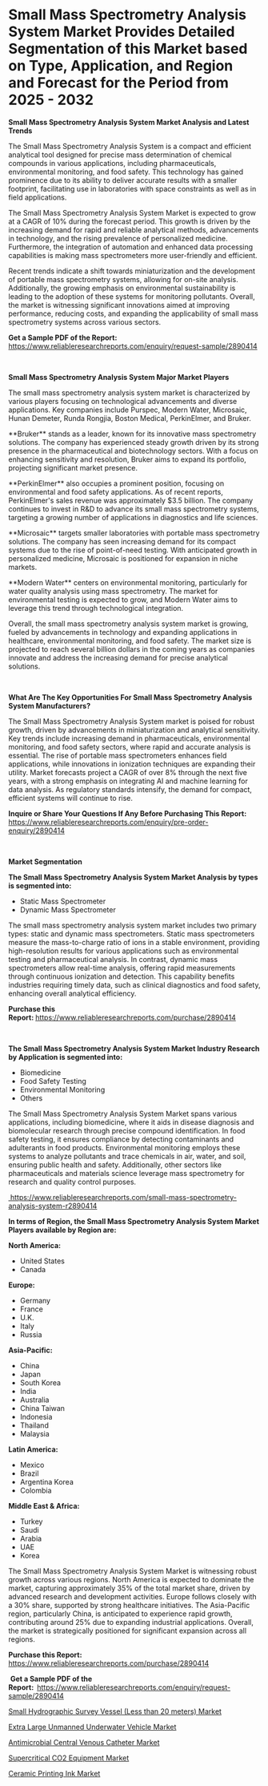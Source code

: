 <p><h1>Small Mass Spectrometry Analysis System Market Provides Detailed Segmentation of this Market based on Type, Application, and Region and Forecast for the Period from 2025 - 2032</h1></p><p><strong>Small Mass Spectrometry Analysis System Market Analysis and Latest Trends</strong></p>
<p><p>The Small Mass Spectrometry Analysis System is a compact and efficient analytical tool designed for precise mass determination of chemical compounds in various applications, including pharmaceuticals, environmental monitoring, and food safety. This technology has gained prominence due to its ability to deliver accurate results with a smaller footprint, facilitating use in laboratories with space constraints as well as in field applications.</p><p>The Small Mass Spectrometry Analysis System Market is expected to grow at a CAGR of 10% during the forecast period. This growth is driven by the increasing demand for rapid and reliable analytical methods, advancements in technology, and the rising prevalence of personalized medicine. Furthermore, the integration of automation and enhanced data processing capabilities is making mass spectrometers more user-friendly and efficient.</p><p>Recent trends indicate a shift towards miniaturization and the development of portable mass spectrometry systems, allowing for on-site analysis. Additionally, the growing emphasis on environmental sustainability is leading to the adoption of these systems for monitoring pollutants. Overall, the market is witnessing significant innovations aimed at improving performance, reducing costs, and expanding the applicability of small mass spectrometry systems across various sectors.</p></p>
<p><strong>Get a Sample PDF of the Report:&nbsp;</strong> <a href="https://www.reliableresearchreports.com/enquiry/request-sample/2890414?utm_campaign=32&utm_medium=2&utm_source=Github&utm_content=ia&utm_term=14032025&utm_id=small-mass-spectrometry-analysis-system">https://www.reliableresearchreports.com/enquiry/request-sample/2890414</a></p>
<p>&nbsp;</p>
<p><strong>Small Mass Spectrometry Analysis System Major Market Players</strong></p>
<p><p>The small mass spectrometry analysis system market is characterized by various players focusing on technological advancements and diverse applications. Key companies include Purspec, Modern Water, Microsaic, Hunan Demeter, Runda Rongjia, Boston Medical, PerkinElmer, and Bruker.</p><p>**Bruker** stands as a leader, known for its innovative mass spectrometry solutions. The company has experienced steady growth driven by its strong presence in the pharmaceutical and biotechnology sectors. With a focus on enhancing sensitivity and resolution, Bruker aims to expand its portfolio, projecting significant market presence.</p><p>**PerkinElmer** also occupies a prominent position, focusing on environmental and food safety applications. As of recent reports, PerkinElmer's sales revenue was approximately $3.5 billion. The company continues to invest in R&D to advance its small mass spectrometry systems, targeting a growing number of applications in diagnostics and life sciences.</p><p>**Microsaic** targets smaller laboratories with portable mass spectrometry solutions. The company has seen increasing demand for its compact systems due to the rise of point-of-need testing. With anticipated growth in personalized medicine, Microsaic is positioned for expansion in niche markets.</p><p>**Modern Water** centers on environmental monitoring, particularly for water quality analysis using mass spectrometry. The market for environmental testing is expected to grow, and Modern Water aims to leverage this trend through technological integration.</p><p>Overall, the small mass spectrometry analysis system market is growing, fueled by advancements in technology and expanding applications in healthcare, environmental monitoring, and food safety. The market size is projected to reach several billion dollars in the coming years as companies innovate and address the increasing demand for precise analytical solutions.</p></p>
<p>&nbsp;</p>
<p><strong>What Are The Key Opportunities For Small Mass Spectrometry Analysis System Manufacturers?</strong></p>
<p><p>The Small Mass Spectrometry Analysis System market is poised for robust growth, driven by advancements in miniaturization and analytical sensitivity. Key trends include increasing demand in pharmaceuticals, environmental monitoring, and food safety sectors, where rapid and accurate analysis is essential. The rise of portable mass spectrometers enhances field applications, while innovations in ionization techniques are expanding their utility. Market forecasts project a CAGR of over 8% through the next five years, with a strong emphasis on integrating AI and machine learning for data analysis. As regulatory standards intensify, the demand for compact, efficient systems will continue to rise.</p></p>
<p><strong>Inquire or Share Your Questions If Any Before Purchasing This Report:</strong> <a href="https://www.reliableresearchreports.com/enquiry/pre-order-enquiry/2890414?utm_campaign=32&utm_medium=2&utm_source=Github&utm_content=ia&utm_term=14032025&utm_id=small-mass-spectrometry-analysis-system">https://www.reliableresearchreports.com/enquiry/pre-order-enquiry/2890414</a></p>
<p>&nbsp;</p>
<p><strong>Market Segmentation</strong></p>
<p><strong>The Small Mass Spectrometry Analysis System Market Analysis by types is segmented into:</strong></p>
<p><ul><li> Static Mass Spectrometer</li><li>Dynamic Mass Spectrometer </li></ul></p>
<p><p>The small mass spectrometry analysis system market includes two primary types: static and dynamic mass spectrometers. Static mass spectrometers measure the mass-to-charge ratio of ions in a stable environment, providing high-resolution results for various applications such as environmental testing and pharmaceutical analysis. In contrast, dynamic mass spectrometers allow real-time analysis, offering rapid measurements through continuous ionization and detection. This capability benefits industries requiring timely data, such as clinical diagnostics and food safety, enhancing overall analytical efficiency.</p></p>
<p><strong>Purchase this Report:&nbsp;</strong><a href="https://www.reliableresearchreports.com/purchase/2890414?utm_campaign=32&utm_medium=2&utm_source=Github&utm_content=ia&utm_term=14032025&utm_id=small-mass-spectrometry-analysis-system">https://www.reliableresearchreports.com/purchase/2890414</a></p>
<p>&nbsp;</p>
<p><strong>The Small Mass Spectrometry Analysis System Market Industry Research by Application is segmented into:</strong></p>
<p><ul><li> Biomedicine</li><li>Food Safety Testing</li><li>Environmental Monitoring</li><li>Others </li></ul></p>
<p><p>The Small Mass Spectrometry Analysis System Market spans various applications, including biomedicine, where it aids in disease diagnosis and biomolecular research through precise compound identification. In food safety testing, it ensures compliance by detecting contaminants and adulterants in food products. Environmental monitoring employs these systems to analyze pollutants and trace chemicals in air, water, and soil, ensuring public health and safety. Additionally, other sectors like pharmaceuticals and materials science leverage mass spectrometry for research and quality control purposes.</p></p>
<p><a href="https://www.reliableresearchreports.com/small-mass-spectrometry-analysis-system-r2890414?utm_campaign=32&utm_medium=2&utm_source=Github&utm_content=ia&utm_term=14032025&utm_id=small-mass-spectrometry-analysis-system">&nbsp;https://www.reliableresearchreports.com/small-mass-spectrometry-analysis-system-r2890414</a></p>
<p><strong>In terms of Region, the Small Mass Spectrometry Analysis System Market Players available by Region are:</strong></p>
<p>
    <p> <strong> North America: </strong>
        <ul>
            <li>United States</li>
            <li>Canada</li>
        </ul>
        </p> 
    <p> <strong> Europe: </strong>
        <ul>
            <li>Germany</li>
            <li>France</li>
            <li>U.K.</li>
            <li>Italy</li>
            <li>Russia</li>
        </ul>
        </p> 
    <p> <strong> Asia-Pacific: </strong>
        <ul>
            <li>China</li>
            <li>Japan</li>
            <li>South Korea</li>
            <li>India</li>
            <li>Australia</li>
            <li>China Taiwan</li>
            <li>Indonesia</li>
            <li>Thailand</li>
            <li>Malaysia</li>
        </ul>
        </p> 
    <p> <strong> Latin America: </strong>
        <ul>
            <li>Mexico</li>
            <li>Brazil</li>
            <li>Argentina Korea</li>
            <li>Colombia</li>
        </ul>
        </p> 
    <p> <strong> Middle East & Africa: </strong>
        <ul>
            <li>Turkey</li>
            <li>Saudi</li>
            <li>Arabia</li>
            <li>UAE</li>
            <li>Korea</li>
        </ul>
    </p>
    </p>
<p><p>The Small Mass Spectrometry Analysis System Market is witnessing robust growth across various regions. North America is expected to dominate the market, capturing approximately 35% of the total market share, driven by advanced research and development activities. Europe follows closely with a 30% share, supported by strong healthcare initiatives. The Asia-Pacific region, particularly China, is anticipated to experience rapid growth, contributing around 25% due to expanding industrial applications. Overall, the market is strategically positioned for significant expansion across all regions.</p></p>
<p><strong>Purchase this Report: </strong><a href="https://www.reliableresearchreports.com/purchase/2890414?utm_campaign=32&utm_medium=2&utm_source=Github&utm_content=ia&utm_term=14032025&utm_id=small-mass-spectrometry-analysis-system">https://www.reliableresearchreports.com/purchase/2890414</a></p>
<p>&nbsp;<strong>Get a Sample PDF of the Report:&nbsp;&nbsp;</strong><a href="https://www.reliableresearchreports.com/enquiry/request-sample/2890414?utm_campaign=32&utm_medium=2&utm_source=Github&utm_content=ia&utm_term=14032025&utm_id=small-mass-spectrometry-analysis-system">https://www.reliableresearchreports.com/enquiry/request-sample/2890414</a></p>
<p><strong></strong></p>
<p><p><a href="https://github.com/boccalyver5k/Market-Research-Report-List-1/blob/main/small-hydrographic-survey-vessel-less-than-20-meters-market.md?utm_campaign=32&utm_medium=2&utm_source=Github&utm_content=ia&utm_term=14032025&utm_id=small-mass-spectrometry-analysis-system">Small Hydrographic Survey Vessel (Less than 20 meters) Market</a></p><p><a href="https://github.com/kirstejuvet/Market-Research-Report-List-1/blob/main/extra-large-unmanned-underwater-vehicle-market.md?utm_campaign=32&utm_medium=2&utm_source=Github&utm_content=ia&utm_term=14032025&utm_id=small-mass-spectrometry-analysis-system">Extra Large Unmanned Underwater Vehicle Market</a></p><p><a href="https://github.com/hamremunazm4/Market-Research-Report-List-1/blob/main/antimicrobial-central-venous-catheter-market.md?utm_campaign=32&utm_medium=2&utm_source=Github&utm_content=ia&utm_term=14032025&utm_id=small-mass-spectrometry-analysis-system">Antimicrobial Central Venous Catheter Market</a></p><p><a href="https://github.com/jhoonatsev/Market-Research-Report-List-1/blob/main/supercritical-co2-equipment-market.md?utm_campaign=32&utm_medium=2&utm_source=Github&utm_content=ia&utm_term=14032025&utm_id=small-mass-spectrometry-analysis-system">Supercritical CO2 Equipment Market</a></p><p><a href="https://github.com/godutetraeva/Market-Research-Report-List-1/blob/main/ceramic-printing-ink-market.md?utm_campaign=32&utm_medium=2&utm_source=Github&utm_content=ia&utm_term=14032025&utm_id=small-mass-spectrometry-analysis-system">Ceramic Printing Ink Market</a></p></p>